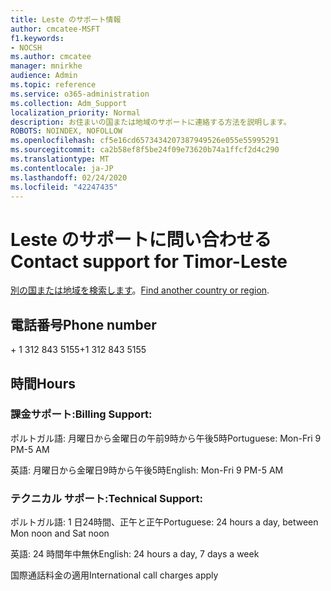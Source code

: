 ```yaml
---
title: Leste のサポート情報
author: cmcatee-MSFT
f1.keywords:
- NOCSH
ms.author: cmcatee
manager: mnirkhe
audience: Admin
ms.topic: reference
ms.service: o365-administration
ms.collection: Adm_Support
localization_priority: Normal
description: お住まいの国または地域のサポートに連絡する方法を説明します。
ROBOTS: NOINDEX, NOFOLLOW
ms.openlocfilehash: cf5e16cd6573434207387949526e055e55995291
ms.sourcegitcommit: ca2b58ef8f5be24f09e73620b74a1ffcf2d4c290
ms.translationtype: MT
ms.contentlocale: ja-JP
ms.lasthandoff: 02/24/2020
ms.locfileid: "42247435"
---
```

# <a name="contact-support-for-timor-leste"></a><span data-ttu-id="20897-103">Leste のサポートに問い合わせる</span><span class="sxs-lookup"><span data-stu-id="20897-103">Contact support for Timor-Leste</span></span>

<span data-ttu-id="20897-104">[別の国または地域を検索します](../contact-support-for-business-products.md)。</span><span class="sxs-lookup"><span data-stu-id="20897-104">[Find another country or region](../contact-support-for-business-products.md).</span></span>

## <a name="phone-number"></a><span data-ttu-id="20897-105">電話番号</span><span class="sxs-lookup"><span data-stu-id="20897-105">Phone number</span></span>
<span data-ttu-id="20897-106">+ 1 312 843 5155</span><span class="sxs-lookup"><span data-stu-id="20897-106">+1 312 843 5155</span></span>

## <a name="hours"></a><span data-ttu-id="20897-107">時間</span><span class="sxs-lookup"><span data-stu-id="20897-107">Hours</span></span>
### <a name="billing-support"></a><span data-ttu-id="20897-108">課金サポート:</span><span class="sxs-lookup"><span data-stu-id="20897-108">Billing Support:</span></span>

<span data-ttu-id="20897-109">ポルトガル語: 月曜日から金曜日の午前9時から午後5時</span><span class="sxs-lookup"><span data-stu-id="20897-109">Portuguese: Mon-Fri 9 PM-5 AM</span></span>

<span data-ttu-id="20897-110">英語: 月曜日から金曜日9時から午後5時</span><span class="sxs-lookup"><span data-stu-id="20897-110">English: Mon-Fri 9 PM-5 AM</span></span>

### <a name="technical-support"></a><span data-ttu-id="20897-111">テクニカル サポート:</span><span class="sxs-lookup"><span data-stu-id="20897-111">Technical Support:</span></span>

<span data-ttu-id="20897-112">ポルトガル語: 1 日24時間、正午と正午</span><span class="sxs-lookup"><span data-stu-id="20897-112">Portuguese: 24 hours a day, between Mon noon and Sat noon</span></span>

<span data-ttu-id="20897-113">英語: 24 時間年中無休</span><span class="sxs-lookup"><span data-stu-id="20897-113">English: 24 hours a day, 7 days a week</span></span>

<span data-ttu-id="20897-114">国際通話料金の適用</span><span class="sxs-lookup"><span data-stu-id="20897-114">International call charges apply</span></span>